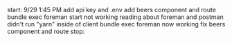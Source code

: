 start: 9/29 1:45 PM
  add api key and .env
  add beers component and route
  bundle exec foreman start not working
  reading about foreman and postman
  didn't run "yarn" inside of client
  bundle exec foreman now working
  fix beers component and route
stop:  